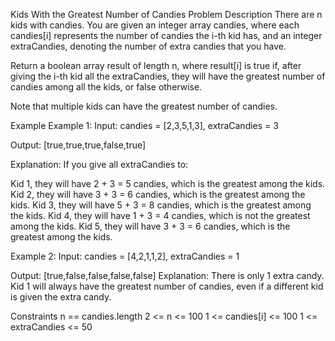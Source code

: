 Kids With the Greatest Number of Candies
Problem Description
There are n kids with candies. You are given an integer array candies, where each candies[i] represents the number of candies the i-th kid has, and an integer extraCandies, denoting the number of extra candies that you have.

Return a boolean array result of length n, where result[i] is true if, after giving the i-th kid all the extraCandies, they will have the greatest number of candies among all the kids, or false otherwise.

Note that multiple kids can have the greatest number of candies.

Example
Example 1:
Input:
candies = [2,3,5,1,3], extraCandies = 3

Output:
[true,true,true,false,true]

Explanation:
If you give all extraCandies to:

Kid 1, they will have 2 + 3 = 5 candies, which is the greatest among the kids.
Kid 2, they will have 3 + 3 = 6 candies, which is the greatest among the kids.
Kid 3, they will have 5 + 3 = 8 candies, which is the greatest among the kids.
Kid 4, they will have 1 + 3 = 4 candies, which is not the greatest among the kids.
Kid 5, they will have 3 + 3 = 6 candies, which is the greatest among the kids.

Example 2:
Input:
candies = [4,2,1,1,2], extraCandies = 1

Output:
[true,false,false,false,false]
Explanation:
There is only 1 extra candy.
Kid 1 will always have the greatest number of candies, even if a different kid is given the extra candy.

Constraints
n == candies.length
2 <= n <= 100
1 <= candies[i] <= 100
1 <= extraCandies <= 50